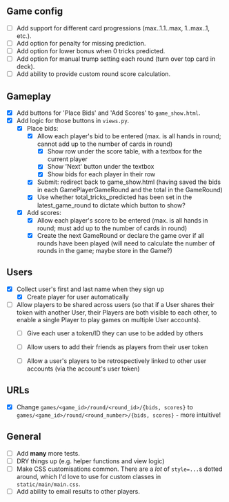 ## Game config
- [ ] Add support for different card progressions (max..1.1..max, 1..max..1, etc.).
- [ ] Add option for penalty for missing prediction.
- [ ] Add option for lower bonus when 0 tricks predicted.
- [ ] Add option for manual trump setting each round (turn over top card in deck).
- [ ] Add ability to provide custom round score calculation.

## Gameplay

- [x] Add buttons for 'Place Bids' and 'Add Scores' to `game_show.html`.
- [x] Add logic for those buttons in `views.py`.
  - [x] Place bids:
    - [x] Allow each player's bid to be entered (max. is all hands in round; cannot add up to
      the number of cards in round)
      - [x] Show row under the score table, with a textbox for the current player
      - [x] Show 'Next' button under the textbox
      - [x] Show bids for each player in their row
    - [x] Submit: redirect back to game_show.html (having saved the bids in each
      GamePlayerGameRound and the total in the GameRound)
    - [x] Use whether total_tricks_predicted has been set in the latest_game_round to dictate
      which button to show?
  - [x] Add scores:
    - [x] Allow each player's score to be entered (max. is all hands in round; must add up to
      the number of cards in round)
    - [x] Create the next GameRound or declare the game over if all rounds have been played
      (will need to calculate the number of rounds in the game; maybe store in the Game?)

## Users
- [x] Collect user's first and last name when they sign up
  - [x] Create player for user automatically
- [ ] Allow players to be shared across users (so that if a User shares their token with another User, their Players are
   both visible to each other, to enable a single Player to play games on multiple User accounts).
  - [ ] Give each user a token/ID they can use to be added by others
  - [ ] Allow users to add their friends as players from their user token
  - [ ] Allow a user's players to be retrospectively linked to other user accounts (via the account's user token)


## URLs
- [x] Change `games/<game_id>/round/<round_id>/{bids, scores}` to `games/<game_id>/round/<round_number>/{bids, scores}` - more intuitive!

## General
- [ ] Add **many** more tests.
- [ ] DRY things up (e.g. helper functions and view logic)
- [ ] Make CSS customisations common. There are a _lot_ of `style=...`s dotted around, which I'd love to use for custom
   classes in `static/main/main.css`.
- [ ] Add ability to email results to other players.
